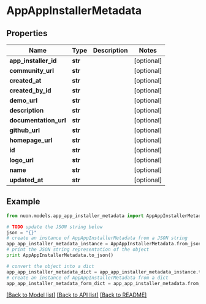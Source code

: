 # AppAppInstallerMetadata


## Properties

Name | Type | Description | Notes
------------ | ------------- | ------------- | -------------
**app_installer_id** | **str** |  | [optional] 
**community_url** | **str** |  | [optional] 
**created_at** | **str** |  | [optional] 
**created_by_id** | **str** |  | [optional] 
**demo_url** | **str** |  | [optional] 
**description** | **str** |  | [optional] 
**documentation_url** | **str** |  | [optional] 
**github_url** | **str** |  | [optional] 
**homepage_url** | **str** |  | [optional] 
**id** | **str** |  | [optional] 
**logo_url** | **str** |  | [optional] 
**name** | **str** |  | [optional] 
**updated_at** | **str** |  | [optional] 

## Example

```python
from nuon.models.app_app_installer_metadata import AppAppInstallerMetadata

# TODO update the JSON string below
json = "{}"
# create an instance of AppAppInstallerMetadata from a JSON string
app_app_installer_metadata_instance = AppAppInstallerMetadata.from_json(json)
# print the JSON string representation of the object
print AppAppInstallerMetadata.to_json()

# convert the object into a dict
app_app_installer_metadata_dict = app_app_installer_metadata_instance.to_dict()
# create an instance of AppAppInstallerMetadata from a dict
app_app_installer_metadata_form_dict = app_app_installer_metadata.from_dict(app_app_installer_metadata_dict)
```
[[Back to Model list]](../README.md#documentation-for-models) [[Back to API list]](../README.md#documentation-for-api-endpoints) [[Back to README]](../README.md)


